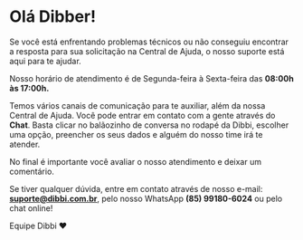 # Olá Dibber!

Se você está enfrentando problemas técnicos ou não conseguiu encontrar a resposta
para sua solicitação na Central de Ajuda, o nosso suporte está aqui para te ajudar.

Nosso horário de atendimento é de Segunda-feira à Sexta-feira das **08:00h às 17:00h.** 

Temos vários canais de comunicação para te auxiliar, além da nossa Central de Ajuda.
Você pode entrar em contato com a gente através do **Chat**.
Basta clicar no balãozinho de conversa no rodapé da Dibbi, escolher uma opção,
preencher os seus dados e alguém do nosso time irá te atender. 

No final é importante você avaliar o nosso atendimento e deixar um comentário. 

Se tiver qualquer dúvida, entre em contato através de nosso e-mail: **suporte@dibbi.com.br**,
pelo nosso WhatsApp **(85) 99180-6024** ou pelo chat online!


Equipe Dibbi ❤️
